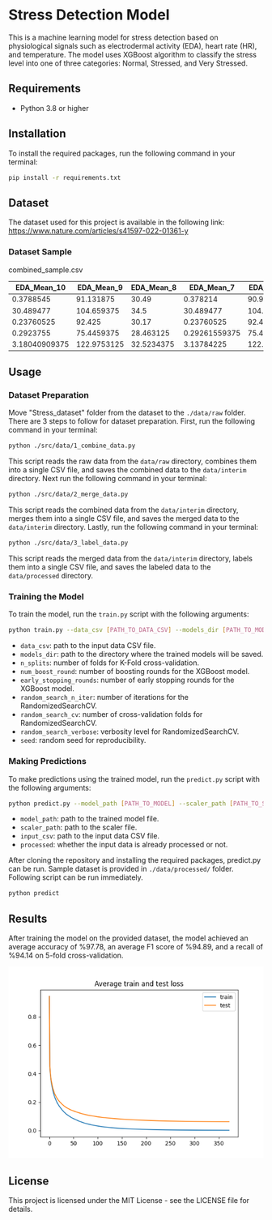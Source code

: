 # Stress Detection Model

This is a machine learning model for stress detection based on physiological signals such as electrodermal activity (EDA), heart rate (HR), and temperature. The model uses XGBoost algorithm to classify the stress level into one of three categories: Normal, Stressed, and Very Stressed.

## Requirements

- Python 3.8 or higher

## Installation

To install the required packages, run the following command in your terminal:

```bash
pip install -r requirements.txt
```

## Dataset

The dataset used for this project is available in the following link: https://www.nature.com/articles/s41597-022-01361-y

### Dataset Sample

combined_sample.csv

| EDA_Mean_10   | EDA_Mean_9  | EDA_Mean_8 | EDA_Mean_7    | EDA_Mean_6  | EDA_Mean_5 | EDA_Mean_4         | EDA_Mean_3         | EDA_Mean_2         | EDA_Mean_1   | HR_Mean_10        | HR_Mean_9  | HR_Mean_8           | HR_Mean_7   | HR_Mean_6 | HR_Mean_5          | HR_Mean_4   | HR_Mean_3 | HR_Mean_2     | HR_Mean_1         | TEMP_Mean_10 | TEMP_Mean_9         | TEMP_Mean_8 | TEMP_Mean_7 | TEMP_Mean_6         | TEMP_Mean_5       | TEMP_Mean_4        | TEMP_Mean_3         | TEMP_Mean_2        | TEMP_Mean_1 | EDA_Min   | EDA_Max             | EDA_Mean           | EDA_Std               | EDA_Skew            | EDA_Kurtosis        | EDA_Num_Peaks | EDA_Amphitude         | EDA_Duration      | HR_Min | HR_Max | HR_Mean           | HR_Std              | HR_RMS               | TEMP_Min | TEMP_Max | TEMP_Mean  | TEMP_Std            | TEMP_RMS              | label |
|---------------|-------------|------------|---------------|-------------|------------|--------------------|--------------------|--------------------|--------------|-------------------|------------|---------------------|-------------|-----------|--------------------|-------------|-----------|---------------|-------------------|--------------|---------------------|-------------|-------------|---------------------|-------------------|--------------------|---------------------|--------------------|-------------|-----------|---------------------|--------------------|-----------------------|---------------------|---------------------|---------------|-----------------------|-------------------|--------|--------|-------------------|---------------------|----------------------|----------|----------|------------|---------------------|-----------------------|-------|
 | 0.3788545     | 91.131875   | 30.49      | 0.378214      | 90.996875   | 30.49      | 0.378454125        | 90.831875          | 30.49              | 0.3762919375 | 90.65437500000002 | 30.49      | 0.3741300625        | 90.469375   | 30.49     | 0.3744503125       | 90.296875   | 30.49     | 0.37501075    | 90.13187499999998 | 30.49        | 0.374530375         | 90.00125    | 30.49       | 0.373089            | 89.89125          | 30.49              | 0.372288375         | 89.796875          | 30.49       | 0.369246  | 0.375652            | 0.3734896250000001 | 0.0025104551598016897 | -0.9889465676249511 | -0.7802040942830937 | 0.0           | 0.0                   | 0.0               | 89.68  | 89.85  | 89.71187500000002 | 0.06635310373297809 | 0.030532901344549487 | 30.49    | 30.49    | 30.49      | 0.0                 | 0.0                   | 0.0   |
 | 30.489477     | 104.659375  | 34.5       | 30.489477     | 104.764375  | 34.5       | 30.489477          | 104.87125          | 34.5               | 30.489477    | 104.98125         | 34.5       | 30.489477           | 105.063125  | 34.5      | 30.371010875000003 | 105.098125  | 34.5      | 30.272475625  | 105.13125         | 34.5         | 30.3087355          | 105.16125   | 34.5        | 30.340352875        | 105.189375        | 34.5               | 30.176421375        | 105.21437500000002 | 34.5        | 29.893944 | 30.404949           | 29.973828375000004 | 0.12500657271363436   | 2.472215660823218   | 5.9385460672235375  | 0.0           | 0.0                   | 0.0               | 105.23 | 105.23 | 105.23            | 0.0                 | 0.0                  | 34.5     | 34.5     | 34.5       | 0.0                 | 0.0                   | 0.0   |
 | 0.23760525    | 92.425      | 30.17      | 0.23760525    | 92.48       | 30.17      | 0.2379255          | 92.525             | 30.160000000000004 | 0.238566     | 92.57             | 30.15      | 0.23888625          | 92.625      | 30.16     | 0.23792525         | 92.68       | 30.17     | 0.23728475    | 92.805            | 30.17        | 0.2385660000000001  | 92.93       | 30.17       | 0.238566            | 93.05             | 30.160000000000004 | 0.2379255           | 93.17              | 30.15       | 0.230879  | 0.238566            | 0.2363240000000001 | 0.003186874409197827  | -1.065972248058522  | -0.7450043962304314 | 1.0           | 0.0012810000000000046 | 15.58332249251983 | 93.17  | 93.37  | 93.27             | 0.10000000000000142 | 0.03592106040535549  | 30.15    | 30.15    | 30.15      | 0.0                 | 0.0                   | 0.0   |
 | 0.2923755     | 75.4459375  | 28.463125  | 0.29261559375 | 75.485625   | 28.46375   | 0.29101484375      | 75.535625          | 28.44375           | 0.2900544375 | 75.5934375        | 28.433125  | 0.28993434375000005 | 75.6684375  | 28.443125 | 0.2902145625       | 75.735625   | 28.446875 | 0.2901345     | 75.785625         | 28.436875    | 0.28901362500000005 | 75.8528125  | 28.43       | 0.28697203125000004 | 75.95781249999997 | 28.43              | 0.28565100000000004 | 76.0534375         | 28.433125   | 0.28437   | 0.28565100000000004 | 0.28533075         | 0.0005546892711239469 | -1.1547005383791766 | -0.666666666666782  | 0.0           | 0.0                   | 0.0               | 76.03  | 76.18  | 76.1284375        | 0.07124383196986518 | 0.026940795304017256 | 28.43    | 28.45    | 28.443125  | 0.00949917759598146 | 0.0035921060405354212 | 0.0   |
 | 3.18040909375 | 122.9753125 | 32.5234375 | 3.13784225    | 122.5303125 | 32.5084375 | 3.1599464375000004 | 122.09187500000002 | 32.5065625         | 3.20751875   | 121.661875        | 32.5215625 | 3.2343882187500004  | 121.2121875 | 32.53     | 3.2146465625       | 120.7371875 | 32.53     | 3.17115878125 | 120.1965625       | 32.53        | 3.12394675          | 119.5715625 | 32.53       | 3.10772903125       | 118.9421875       | 32.5234375         | 3.112054            | 118.3071875        | 32.5084375  | 3.100962  | 3.22654             | 3.1498956875       | 0.04662358437558554   | 0.6104840764870147  | -1.035568924794963  | 0.0           | 0.0                   | 0.0               | 116.65 | 117.95 | 117.665625        | 0.5374182350599939  | 0.23348689263480685  | 32.5     | 32.53    | 32.5065625 | 0.01240195927061574 | 0.005388159060803451  | 0.0   |

## Usage

### Dataset Preparation

Move "Stress_dataset" folder from the dataset to the ```./data/raw``` folder.
There are 3 steps to follow for dataset preparation. First, run the following command in your terminal:

```bash
python ./src/data/1_combine_data.py
```

This script reads the raw data from the `data/raw` directory, combines them into a single CSV file, and saves the combined data to the `data/interim` directory.
Next run the following command in your terminal:

```bash
python ./src/data/2_merge_data.py
```

This script reads the combined data from the `data/interim` directory, merges them into a single CSV file, and saves the merged data to the `data/interim` directory.
Lastly, run the following command in your terminal:

```bash
python ./src/data/3_label_data.py
```

This script reads the merged data from the `data/interim` directory, labels them into a single CSV file, and saves the labeled data to the `data/processed` directory.

### Training the Model

To train the model, run the `train.py` script with the following arguments:

```bash
python train.py --data_csv [PATH_TO_DATA_CSV] --models_dir [PATH_TO_MODELS_DIRECTORY] --n_splits [NUMBER_OF_SPLITS] --num_boost_round [NUMBER_OF_BOOSTING_ROUNDS] --early_stopping_rounds [NUMBER_OF_EARLY_STOPPING_ROUNDS] --random_search_n_iter [NUMBER_OF_ITERATIONS_FOR_RANDOM_SEARCH] --random_search_cv [NUMBER_OF_CROSS_VALIDATION_FOLDS_FOR_RANDOM_SEARCH] --random_search_verbose [RANDOM_SEARCH_VERBOSITY_LEVEL] --seed [RANDOM_SEED]
```

- `data_csv`: path to the input data CSV file.
- `models_dir`: path to the directory where the trained models will be saved.
- `n_splits`: number of folds for K-Fold cross-validation.
- `num_boost_round`: number of boosting rounds for the XGBoost model.
- `early_stopping_rounds`: number of early stopping rounds for the XGBoost model.
- `random_search_n_iter`: number of iterations for the RandomizedSearchCV.
- `random_search_cv`: number of cross-validation folds for RandomizedSearchCV.
- `random_search_verbose`: verbosity level for RandomizedSearchCV.
- `seed`: random seed for reproducibility.

### Making Predictions

To make predictions using the trained model, run the `predict.py` script with the following arguments:

```bash
python predict.py --model_path [PATH_TO_MODEL] --scaler_path [PATH_TO_SCALER] --input_csv [PATH_TO_INPUT_CSV] --output_csv [PATH_TO_OUTPUT_CSV]
```

- `model_path`: path to the trained model file.
- `scaler_path`: path to the scaler file.
- `input_csv`: path to the input data CSV file.
- `processed`: whether the input data is already processed or not.

After cloning the repository and installing the required packages, predict.py can be run. Sample dataset is provided in ```./data/processed/``` folder. Following script can be run immediately.

```bash
python predict
```

## Results

After training the model on the provided dataset, the model achieved an average accuracy of %97.78, an average F1 score of %94.89, and a recall of %94.14 on 5-fold cross-validation.

<p align="center">
  <img src="./figures/figure_1.png" />
</p>


## License

This project is licensed under the MIT License - see the LICENSE file for details.
